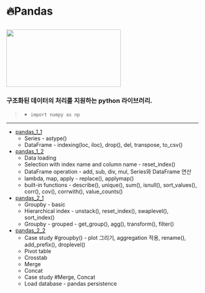 # :fire:Pandas
## <img src="https://raw.githubusercontent.com/pandas-dev/pandas/main/web/pandas/static/img/pandas.svg"  width="300" height="150"/><br>
### 구조화된 데이터의 처리를 지원하는 python 라이브러리. 
> * `import numpy as np`
---
* [pandas_1_1](https://github.com/yongchoooon/TIL/blob/main/ML/pandas/pandas_1_1.ipynb)
  * Series - astype()
  * DataFrame - indexing(loc, iloc), drop(), del, transpose, to_csv()
* [pandas_1_2](https://github.com/yongchoooon/TIL/blob/main/ML/pandas/pandas_1_2.ipynb)
  * Data loading
  * Selection with index name and column name - reset_index()
  * DataFrame operation - add, sub, div, mul, Series와 DataFrame 연산
  * lambda, map, apply - replace(), applymap()
  * built-in functions - describe(), unique(), sum(), isnull(), sort_values(), corr(), cov(), corrwith(), value_counts()
* [pandas_2_1](https://github.com/yongchoooon/TIL/blob/main/ML/pandas/pandas_2_1.ipynb)
  * Groupby - basic
  * Hierarchical index - unstack(), reset_index(), swaplevel(), sort_index()
  * Groupby - grouped - get_group(), agg(), transform(), filter()
* [pandas_2_2](https://github.com/yongchoooon/TIL/blob/main/ML/pandas/pandas_2_2.ipynb)
  * Case study #groupby() - plot 그리기, aggregation 적용, rename(), add_prefix(), droplevel()
  * Pivot table
  * Crosstab
  * Merge
  * Concat
  * Case study #Merge, Concat
  * Load database - pandas persistence